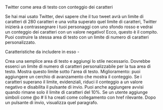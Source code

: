 Twitter come area di testo con conteggio dei caratteri

Se hai mai usato Twitter, devi sapere che il tuo tweet avrà un limite di caratteri di 280 caratteri e una volta superato quel limite di caratteri, Twitter inizierà a contrassegnare i tuoi personaggi con uno sfondo rosso e vedrai un conteggio dei caratteri con un valore negativo! Ecco, questo è il compito. Puoi costruire la stessa area di testo con un limite di numero di caratteri personalizzato.

Caratteristiche da includere in esso -

Crea una semplice area di testo e aggiungi lo stile necessario.
Dovrebbe esserci un limite di numero di caratteri personalizzabile per la tua area di testo.
Mostra questo limite sotto l'area di testo. Miglioramento: puoi aggiungere un cerchio di avanzamento che mostra il conteggio.
Se i caratteri superano il limite, evidenziali, riduci il conteggio a un valore negativo e disabilita il pulsante di invio.
Puoi anche aggiungere avvisi quando rimane solo il limite di caratteri del 10%.
Se un utente aggiunge simboli come @o # li ha creati come collegamento con href rilevante.
Dopo un pulsante di invio, visualizza quel paragrafo.
